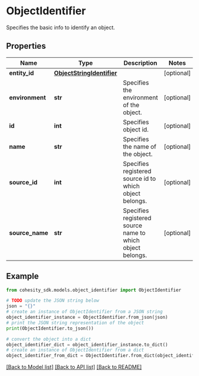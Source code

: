 # ObjectIdentifier

Specifies the basic info to identify an object.

## Properties

Name | Type | Description | Notes
------------ | ------------- | ------------- | -------------
**entity_id** | [**ObjectStringIdentifier**](ObjectStringIdentifier.md) |  | [optional] 
**environment** | **str** | Specifies the environment of the object. | [optional] 
**id** | **int** | Specifies object id. | [optional] 
**name** | **str** | Specifies the name of the object. | [optional] 
**source_id** | **int** | Specifies registered source id to which object belongs. | [optional] 
**source_name** | **str** | Specifies registered source name to which object belongs. | [optional] 

## Example

```python
from cohesity_sdk.models.object_identifier import ObjectIdentifier

# TODO update the JSON string below
json = "{}"
# create an instance of ObjectIdentifier from a JSON string
object_identifier_instance = ObjectIdentifier.from_json(json)
# print the JSON string representation of the object
print(ObjectIdentifier.to_json())

# convert the object into a dict
object_identifier_dict = object_identifier_instance.to_dict()
# create an instance of ObjectIdentifier from a dict
object_identifier_from_dict = ObjectIdentifier.from_dict(object_identifier_dict)
```
[[Back to Model list]](../README.md#documentation-for-models) [[Back to API list]](../README.md#documentation-for-api-endpoints) [[Back to README]](../README.md)


